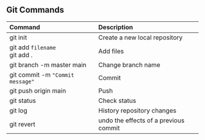 ## Git Commands

| Command                                                | Description                           |
| :----------------------------------------------------- | :------------------------------------ |
| git init                                               | Create a new local repository         |
| git add `filename` <br> git add .                      | Add files                             |
| git branch -m master main                              | Change branch name                    |
| git commit -m `"Commit message"`                       | Commit                                |
| git push origin main                                   | Push                                  |
| git status                                             | Check status                          |
| git log                                                | History repository changes            |
| git revert                                             | undo the effects of a previous commit |
